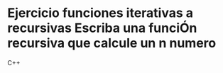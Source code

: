 # Ejercicio funciones iterativas a recursivas Escriba una funciÓn recursiva que calcule un n numero
C++
